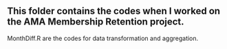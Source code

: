 ## This folder contains the codes when I worked on the AMA Membership Retention project.
 MonthDiff.R are the codes for data transformation and aggregation.
